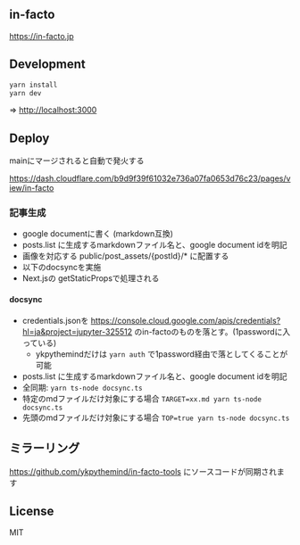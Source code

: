 ## in-facto

https://in-facto.jp

## Development

```bash
yarn install
yarn dev
```

=> [http://localhost:3000](http://localhost:3000)

## Deploy

mainにマージされると自動で発火する

https://dash.cloudflare.com/b9d9f39f61032e736a07fa0653d76c23/pages/view/in-facto


### 記事生成

- google documentに書く (markdown互換)
- posts.list に生成するmarkdownファイル名と、google document idを明記
- 画像を対応する public/post_assets/{postId}/* に配置する
- 以下のdocsyncを実施
- Next.jsの getStaticPropsで処理される

#### docsync

- credentials.jsonを https://console.cloud.google.com/apis/credentials?hl=ja&project=jupyter-325512 のin-factoのものを落とす。(1passwordに入っている)
  - ykpythemindだけは `yarn auth` で1password経由で落としてくることが可能
- posts.list に生成するmarkdownファイル名と、google document idを明記
- 全同期: `yarn ts-node docsync.ts`
- 特定のmdファイルだけ対象にする場合 `TARGET=xx.md yarn ts-node docsync.ts`
- 先頭のmdファイルだけ対象にする場合 `TOP=true yarn ts-node docsync.ts`

## ミラーリング

https://github.com/ykpythemind/in-facto-tools にソースコードが同期されます

## License

MIT
